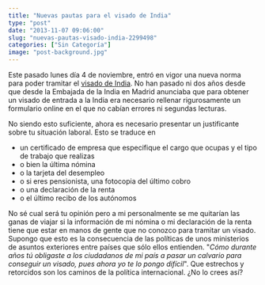 ```yaml
---
title: "Nuevas pautas para el visado de India"
type: "post"
date: "2013-11-07 09:06:00"
slug: "nuevas-pautas-visado-india-2299498"
categories: ["Sin Categoría"]
image: "post-background.jpg"
---
```


 Este pasado lunes día 4 de noviembre, entró en vigor una nueva norma para poder tramitar el [visado de India](http://www.missviajes.com/nuevo-visado-india-1741248). No han pasado ni dos años desde que desde la Embajada de la India en Madrid anunciaba que para obtener un visado de entrada a la India era necesario rellenar rigurosamente un formulario online en el que no cabían errores ni segundas lecturas.

 No siendo esto suficiente, ahora es necesario presentar un justificante sobre tu situación laboral. Esto se traduce en

- un certificado de empresa que especifique el cargo que ocupas y el tipo de trabajo que realizas
- o bien la última nómina
- o la tarjeta del desempleo
- o si eres pensionista, una fotocopia del último cobro
- o una declaración de la renta
- o el último recibo de los autónomos

 No sé cual será tu opinión pero a mi personalmente se me quitarían las ganas de viajar si la información de mi nómina o mi declaración de la renta tiene que estar en manos de gente que no conozco para tramitar un visado. Supongo que esto es la consecuencia de las políticas de unos ministerios de asuntos exteriores entre países que sólo ellos entienden. "*Cómo durante años tú obligaste a los ciudadanos de mi país a pasar un calvario para conseguir un visado, pues ahora yo te lo pongo difícil*". Que estrechos y retorcidos son los caminos de la política internacional. ¿No lo crees así?
